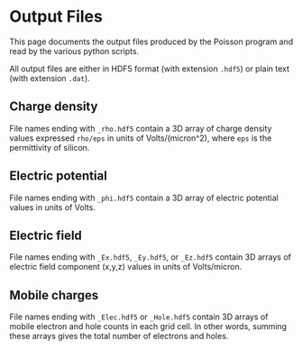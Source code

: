 # Output Files

This page documents the output files produced by the Poisson program and read by the various python scripts.

All output files are either in HDF5 format (with extension `.hdf5`) or plain text (with extension `.dat`).

## Charge density

File names ending with `_rho.hdf5` contain a 3D array of charge density values expressed `rho/eps` in units of Volts/(micron^2), where `eps` is the permittivity of silicon.

## Electric potential

File names ending with `_phi.hdf5` contain a 3D array of electric potential values in units of Volts.

## Electric field

File names ending with `_Ex.hdf5`, `_Ey.hdf5`, or `_Ez.hdf5` contain 3D arrays of electric field component (x,y,z) values in units of Volts/micron.

## Mobile charges

File names ending with `_Elec.hdf5` or `_Hole.hdf5` contain 3D arrays of mobile electron and hole counts in each grid cell. In other words, summing these arrays gives the total number of electrons and holes.
